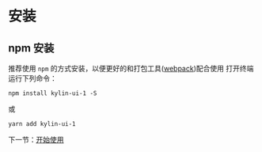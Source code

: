 # 安装
##  npm 安装
推荐使用 `npm` 的方式安装，以便更好的和打包工具([webpack](https://webpack.js.org/))配合使用
打开终端运行下列命令：  
```
npm install kylin-ui-1 -S
```
或  
```
yarn add kylin-ui-1
```

下一节：<a href="#/doc/get-start">开始使用</a>
  